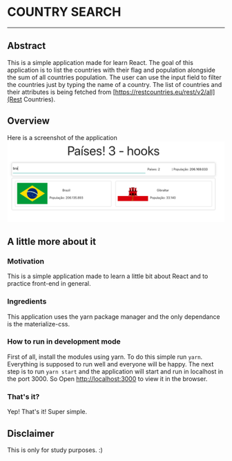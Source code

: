 # COUNTRY SEARCH
---   
## Abstract   
This is a simple application made for learn React. The goal of this application is to list the countries with their flag and population alongside the sum of all countries population. The user can use the input field to filter the countries just by typing the name of a country. The list of countries and their attributes is being fetched from [https://restcountries.eu/rest/v2/all](Rest Countries).
   
## Overview
Here is a screenshot of the application
![Application Overview](./show/ps.png)

## A little more about it

### Motivation
This is a simple application made to learn a little bit about React and to practice front-end in general.

### Ingredients
This application uses the yarn package manager and the only dependance is the materialize-css.

### How to run in development mode
First of all, install the modules using yarn. To do this simple run `yarn`. Everything is supposed to run well and everyone will be happy. The next step is to run `yarn start` and the application will start and run in localhost in the port 3000. So Open [http://localhost:3000](http://localhost:3000) to view it in the browser.

### That's it?   
Yep! That's it! Super simple.

## Disclaimer
This is only for study purposes. :)